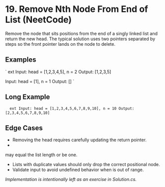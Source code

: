 # 19. Remove Nth Node From End of List (NeetCode)

Remove the node that sits 
 positions from the end of a singly linked list and return the new head. The typical solution uses two pointers separated by 
 steps so the front pointer lands on the node to delete.

## Examples
`	ext
Input: head = [1,2,3,4,5], n = 2
Output: [1,2,3,5]

Input: head = [1], n = 1
Output: []
`

## Long Example
`	ext
Input: head = [1,2,3,4,5,6,7,8,9,10], n = 10
Output: [2,3,4,5,6,7,8,9,10]
`

## Edge Cases
- Removing the head requires carefully updating the return pointer.
- 
 may equal the list length or be one.
- Lists with duplicate values should only drop the correct positional node.
- Validate input to avoid undefined behavior when 
 is out of range.

*Implementation is intentionally left as an exercise in Solution.cs.*
